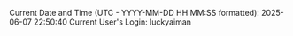 Current Date and Time (UTC - YYYY-MM-DD HH:MM:SS formatted): 2025-06-07 22:50:40
Current User's Login: luckyaiman
